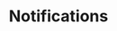 ---
title: Notifications

# Listing view
view: communication/custom_card

# Optional header image (relative to `assets/media/` folder).
banner:
  caption: ''
  image: 'recruitment.jpg'
---